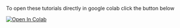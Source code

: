 To open these tutorials directly in google colab click the button below

<a href="https://colab.research.google.com/github/gerberlab/MDSINE2_Paper/blob/tree/master/google_colab/">
  <img src="https://colab.research.google.com/assets/colab-badge.svg" alt="Open In Colab"/></a>
